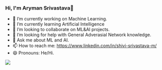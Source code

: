 ### Hi, I'm Aryman Srivastava👋

- 🔭 I’m currently working on Machine Learning.
- 🌱 I’m currently learning Artificial Intelligence
- 👯 I’m looking to collaborate on ML&AI projects.
- 🤔 I’m looking for help with General Adverasial Network knowledge.
- 💬 Ask me about ML and AI.
- 📫 How to reach me: https://www.linkedin.com/in/shivi-srivastava-m/
- 😄 Pronouns: He/Hi.

<img src='https://github-readme-stats.vercel.app/api?username=Aryman-Srivastava&&show_icons=true&title_color=ffffff&icon_color=bb2acf&text_color=daf7dc&bg_color=151515'>
